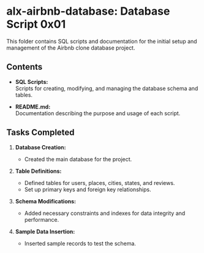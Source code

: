 # alx-airbnb-database: Database Script 0x01

This folder contains SQL scripts and documentation for the initial setup and management of the Airbnb clone database project.

## Contents

- **SQL Scripts:**  
   Scripts for creating, modifying, and managing the database schema and tables.

- **README.md:**  
   Documentation describing the purpose and usage of each script.

## Tasks Completed

1. **Database Creation:**

   - Created the main database for the project.

2. **Table Definitions:**

   - Defined tables for users, places, cities, states, and reviews.
   - Set up primary keys and foreign key relationships.

3. **Schema Modifications:**

   - Added necessary constraints and indexes for data integrity and performance.

4. **Sample Data Insertion:**

   - Inserted sample records to test the schema.
